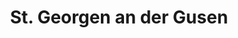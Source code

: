 ---
title: St. Georgen an der Gusen
url: /st-georgen-an-der-gusen/
latitude: 48.27
longitude: 14.453
---